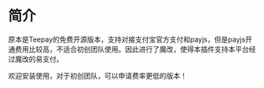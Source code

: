 # 简介
原本是Teepay的免费开源版本，支持对接支付宝官方支付和payjs，但是payjs开通费用比较高，不适合初创团队使用。因此进行了魔改，使得本插件支持本平台经过魔改的易支付。

欢迎安装使用，对于初创团队，可以申请费率更低的版本！